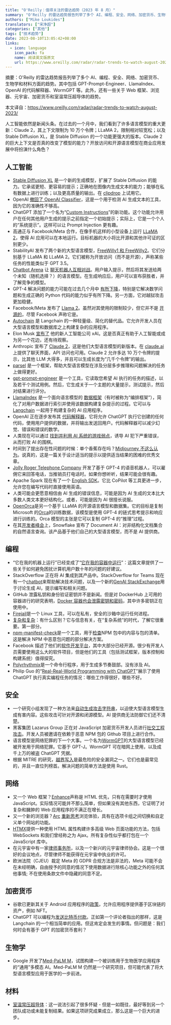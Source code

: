 ```yaml
---
title: "O'Reilly：值得关注的雷达趋势（2023 年 8 月）"
summary: "O'Reilly 的雷达趋势报告列举了多个 AI、编程、安全、网络、加密货币、生物学和材料方面的趋势。其中包括 GPT-Prompt-Engineer、LlamaIndex、OpenAI 的代码解释器、WormGPT 等。此外，还有一些关于 Web 框架、浏览器、元宇宙、加密货币和室温常压超导体的趋势。"
authors: ["Mike Loukides"]
translators: ["宋净超"]
categories: ["其他"]
tags: ["技术趋势"]
date: 2023-08-10T13:05:42+08:00
links:
  - icon: language
    icon_pack: fa
    name: 阅读英文版原文
    url: https://www.oreilly.com/radar/radar-trends-to-watch-august-2023/
---
```


摘要：O'Reilly 的雷达趋势报告列举了多个 AI、编程、安全、网络、加密货币、生物学和材料方面的趋势。其中包括 GPT-Prompt-Engineer、LlamaIndex、OpenAI 的代码解释器、WormGPT 等。此外，还有一些关于 Web 框架、浏览器、元宇宙、加密货币和室温常压超导体的趋势。

本文译自：<https://www.oreilly.com/radar/radar-trends-to-watch-august-2023/>

人工智能依然是新闻头条。在过去的一个月中，我们看到了许多语言模型的重大更新：Claude 2，其上下文限制为 10 万个令牌；LLaMA 2，限制相对较宽松；以及 Stable Diffusion XL，是 Stable Diffusion 的一个功能更强大的版本。Claude 2 的巨大上下文是否真的改变了模型的能力？开放访问和开源语言模型在商业应用发展中将扮演什么角色？

## **人工智能**

- [Stable Diffusion XL](https://stability.ai/blog/stable-diffusion-sdxl-1-announcement) 是一个新的生成模型，扩展了 Stable Diffusion 的能力。它承诺更短、更容易的提示；正确地在图像内生成文本的能力；能够在私有数据上进行训练；以及更高质量的输出。在 [clipdrop](https://clipdrop.co/stable-diffusion) 上试用它。
- OpenAI [撤回了 OpenAI Classifier](https://arstechnica.com/information-technology/2023/07/openai-discontinues-its-ai-writing-detector-due-to-low-rate-of-accuracy/)，这是一个用于检测 AI 生成文本的工具，因为它的准确性不够高。
- ChatGPT 添加了一个名为“[Custom Instructions](https://openai.com/blog/custom-instructions-for-chatgpt)”的新功能。这个功能允许用户在任何其他用户生成的提示之前指定一个初始提示；实际上，它是一个个人的“系统提示”。这样可以让 Prompt Injection 更有趣。
- 高通正与 Facebook/Meta 合作，在像手机这样的小型设备上运行 [LLaMA 2](https://www.qualcomm.com/news/releases/2023/07/qualcomm-works-with-meta-to-enable-on-device-ai-applications-usi)，使得 AI 应用可以在本地运行。目标机器的大小将比开源和其他许可证的区别更少。
- StabilityAI 发布了两个新的大型语言模型，[FreeWilly1 和 FreeWilly2](https://stability.ai/blog/freewilly-large-instruction-fine-tuned-models)。它们分别基于 LLaMA 和 LLaMA 2。它们被称为开放访问（而不是开源），声称某些任务的性能类似于 GPT 3.5。
- [Chatbot Arena](https://chat.lmsys.org/?arena) 让 [聊天机器人互相对战](https://arxiv.org/abs/2306.05685)。用户输入提示，然后将其发送给两个未知（随机选择？）的语言模型。在生成响应后，用户可以宣布获胜者，并了解竞争的模型。
- GPT-4 解决问题的能力可能在过去几个月中 [有所下降](https://arxiv.org/pdf/2307.09009.pdf)，特别是它解决数学问题和生成正确的 Python 代码的能力似乎有所下降。另一方面，它对越狱攻击更加稳健。
- Facebook/Meta 发布了 [Llama 2](https://ai.meta.com/llama/)。虽然对其使用的限制较少，但它并不是 [开源的](https://blog.opensource.org/metas-llama-2-license-is-not-open-source/)，尽管 Facebook 声称它是。
- [Autochain](https://github.com/Forethought-Technologies/AutoChain) 是 Langchain 的一种轻量级、简化的替代品。它允许开发人员在大型语言模型和数据库之上构建复杂的应用程序。
- Elon Musk [宣布了](https://techxplore.com/news/2023-07-musk-xai-rival-openai-google.html) 他的新人工智能公司 xAI。这是否真正有助于人工智能或成为另一个花边，还有待观察。
- Anthropic 宣布了 [Claude 2](https://www.anthropic.com/index/claude-2)，这是他们大型语言模型的新版本。在 [claude.ai](https://claude.ai/login) 上提供了聊天界面，API 访问也可用。Claude 2 允许多达 10 万个令牌的提示，比其他 LLM 大得多，并且可以生成长度为“几千个令牌”的输出。
- [parsel](http://zelikman.me/parselpaper/) 是一个框架，帮助大型语言模型在涉及分层多步推理和问题解决的任务上做得更好。
- [gpt-prompt-engineer](https://github.com/mshumer/gpt-prompt-engineer) 是一个工具，它读取您希望 AI 执行的任务的描述，以及若干个测试用例。然后，它生成关于一个主题的大量提示，测试提示，然后对结果进行评分。
- [LlamaIndex](https://github.com/jerryjliu/llama_index) 是一个面向语言模型的 [数据框架](https://www.llamaindex.ai/)（有时被称为“编排框架”），简化了对用户数据进行索引并使用该数据构建复杂提示的过程。它可以与 [Langchain](https://python.langchain.com/docs/get_started/introduction.html) 一起用于构建复杂的 AI 应用程序。
- OpenAI 正在逐步发布其 [代码解释器](https://openai.com/blog/chatgpt-plugins)，它将允许 ChatGPT 执行它创建的任何代码，使用用户提供的数据，并将输出发送回用户。代码解释器可以减少幻觉、错误和错误的数学。
- 人类现在可以通过 [找到并利用 AI 系统的游戏弱点](https://goattack.far.ai/pdfs/go_attack_paper.pdf)，诱导 AI 犯下严重错误，从而打败 AI 的围棋。
- 时间到了提出存在性问题的时候：单个香蕉存在吗？[Midjourney 不这么认为](https://www.digital-science.com/tldr/article/the-lone-banana-problem-or-the-new-programming-speaking-ai/)。说真的，这是一篇关于设计适当的提示以提供适当结果的困难的优秀文章。
- [Jolly Roger Telephone Company](https://www.theregister.com/2023/07/03/jolly_roger_telephone_company/) 开发了基于 GPT-4 的语音机器人，可以雇佣它来回答电话，当推销员打电话时。如果你想听听，结果可能会很有趣。
- Apache Spark 现在有了一个 [English SDK](https://www.databricks.com/blog/introducing-english-new-programming-language-apache-spark)。它比 CoPilot 等工具更进一步，允许您在编写代码时直接使用英语。
- 人类可能会更愿意相信由 AI 生成的错误信息，可能是因为 AI 生成的文本比大多数人类文本更好结构化。或者，可能是因为 AI 很擅长说服。
- [OpenOrca](https://erichartford.com/openorca)是另一个基于 LLaMA 的开源语言模型和数据集。它的目标是复制 Microsoft 的[Orca](https://www.microsoft.com/en-us/research/publication/orca-progressive-learning-from-complex-explanation-traces-of-gpt-4/)的训练数据，该模型是使用 GPT-4 的链式思考提示和响应进行训练的。Orca 模型的主张是它可以复制 GPT-4 的“推理”过程。
- 在其[开发者峰会](https://thenewstack.io/snowflake-pushes-range-of-new-ai-developer-capabilities/)上，Snowflake 宣布了 Document AI：对非结构化文档集合的自然语言查询。该产品基于他们自己的大型语言模型，而不是 AI 提供商。

## **编程**

- “它在我的机器上运行”已经变成了“[它在我的容器中运行](https://dwdraju.medium.com/how-it-works-in-my-machine-turns-it-works-in-my-container-1b9a340ca43d)”：这篇文章提供了一些关于如何避免困扰计算机用户数十年的问题的好建议。
- StackOverflow 正在将 AI 集成到其产品中。StackOverflow for Teams 现在有一个[chatbot](https://stackoverflow.co/labs/slack/)来帮助解决技术问题，以及一个新的[GenAI StackExchange](https://genai.stackexchange.com/)用于讨论生成 AI，提示编写和相关问题。
- GitHub 泄露私钥和身份验证密钥并不是新闻。但是对 DockerHub 上可用的容器进行的研究表明，[Docker 容器也会泄露密钥和密码](https://www.bleepingcomputer.com/news/security/thousands-of-images-on-docker-hub-leak-auth-secrets-private-keys/)，其中许多密钥正在使用中。
- [Firejail](https://firejail.wordpress.com/)是一个 Linux 工具，可以在私有，安全的沙箱中运行任何进程。
- [复杂和复杂](https://spin.atomicobject.com/2023/07/10/complexity-software-information/)：有什么区别？它与信息有关，在“复杂系统”的时代，了解它很重要。第一部分。
- [npm-manifest-check](https://github.com/panki27/npm-manifest-check)是一个工具，用于[检查](https://www.bleepingcomputer.com/news/security/new-python-tool-checks-npm-packages-for-manifest-confusion-issues/)NPM 包中的内容与包的清单。这是解决 NPM 中恶意包问题的部分解决方案。
- Facebook 描述了他们的[软件开发平台](https://engineering.fb.com/2023/06/27/developer-tools/meta-developer-tools-open-source/)，其中大部分已经开源。很少有开发人员需要使用这么大的软件项目，但是他们的工具（包括测试框架，版本控制和构建系统）值得探究。
- [Polyrhythmix](https://github.com/dredozubov/polyrhythmix)是一个命令行程序，用于生成多节奏鼓部。没有涉及 AI。
- Philip Guo 的“[Real-Real-World Programming with ChatGPT](https://www.oreilly.com/radar/real-real-world-programming-with-chatgpt/)”展示了使用 ChatGPT 执行真实编程任务的情况：哪些工作得很好，哪些不好。

## **安全**

- 一个研究小组发现了一种方法来[自动生成攻击字符串](https://llm-attacks.org/)，以迫使大型语言模型生成有害内容。这些攻击可针对开源和闭源模型。AI 提供商无法防御它们还不清楚。
- 黑客集团 Lazarus Group 正在对 JavaScript 加密货币开发人员进行[社交工程攻击](https://socket.dev/blog/social-engineering-campaign-npm-malware)。开发人员被邀请在依赖于恶意 NPM 包的 Github 项目上进行合作。
- 语言模型是网络犯罪的下一个大事。一个名为[WormGPT](https://www.bleepingcomputer.com/news/security/openai-credentials-stolen-by-the-thousands-for-sale-on-the-dark-web/)的大型语言模型已经被开发用于网络犯罪。它基于 GPT-J。WormGPT 可在暗网上使用，以及成千上万的被盗 ChatGPT 凭据。
- 根据 MITRE 的研究，[越界写入](https://www.theregister.com/2023/06/29/cwe_top_25_2023/)是最危险的安全漏洞之一。它们也是最常见的，并且一直位列榜首。解决问题的简单方法是使用 Rust。

## **网络**

- 又一个 Web 框架？[Enhance](https://enhance.dev/)声称是 HTML 优先，只有在需要时才使用 JavaScript。实际情况可能并不那么简单，但如果没有其他东西，它证明了对复杂和臃肿的 Web 应用程序的不满正在增长。
- 又一个新的浏览器？[Arc](https://arc.net/) [重新思考](https://arstechnica.com/gadgets/2023/07/the-browsing-companys-unconventional-browser-arc-releases-publicly-on-mac/#p3)浏览体验，具有在选项卡组之间切换和自定义单个网站的功能。
- [HTMX](https://htmx.org/)提供一种使用 HTML 属性构建许多高级 Web 页面功能的方法，包括 WebSockets 和我们曾经称之为 Ajax。所有复杂性似乎都打包在一个 JavaScript 库中。
- 在元宇宙中有一家[律师事务所](https://www.technologyreview.com/2023/06/28/1074338/future-job-metaverse-lawyer/)，以及一个新兴的元宇宙律师协会。这是一个很好的会议地点，尽管律师不能获得在元宇宙中执业的许可。
- 欧洲法院（CJEU）裁定 Meta 的 GDPR 合规方法是非法的，Meta 可能不会在未经明确，自由授予的同意的情况下使用数据进行除核心功能之外的任何其他事情; 不在使用条款文件中隐藏的同意不足。

## **加密货币**

- 谷歌已更新其关于 Android 应用程序的[政策](https://android-developers.googleblog.com/2023/07/new-blockchain-based-content-opportunities-google-play.html)，允许应用程序提供基于区块链的资产，例如 NFT。
- ChatGPT 可以编程为[发送比特币付款](https://marginalrevolution.com/marginalrevolution/2023/07/teaching-gpt-to-send-bitcoin-payments.html)。正如第一个评论者指出的那样，这是 Langchain 的一个相当简单的应用。但这肯定会发生的事情。但问题是：我们何时会有基于 GPT 的加密货币套利？

## **生物学**

- Google 开发了[Med-PaLM M](https://arxiv.org/abs/2307.14334)，试图构建一个被训练用于生物医学应用程序的“通用”多模态 AI。Med-PaLM M 仍然是一个研究项目，但可能代表了将大型语言模型应用于医学的一步前进。

## **材料**

- [室温常压超导体](https://arxiv.org/abs/2307.12008)：这一说法引起了很多怀疑 - 但是一如既往，最好等到另一个团队成功或未能复制结果。如果这项研究成果成立，那么这是一个巨大的进步。
